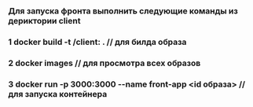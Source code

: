 ### Для запуска фронта выполнить следующие команды из дериктории client

### 1 docker build -t <name>/client:<version> .        // для билда образа
### 2 docker images                                    // для просмотра всех образов
### 3 docker run -p 3000:3000 --name front-app <id образа> // для запуска контейнера